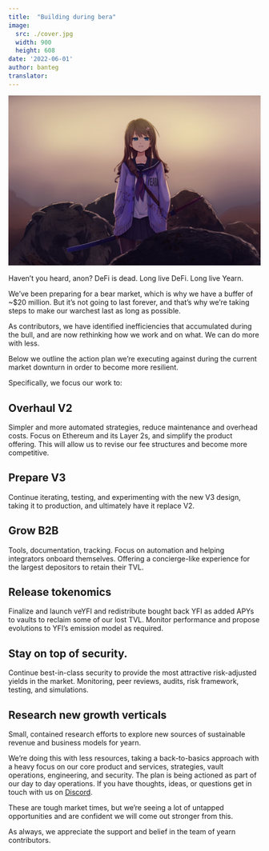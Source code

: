 ```yaml
---
title:  "Building during bera"
image:
  src: ./cover.jpg
  width: 900
  height: 608
date: '2022-06-01'
author: banteg
translator: 
---
```


![](cover.jpg?w=900&h=608)

Haven’t you heard, anon? DeFi is dead. Long live DeFi. Long live Yearn.

We’ve been preparing for a bear market, which is why we have a buffer of ~$20 million. But it’s not going to last forever, and that’s why we’re taking steps to make our warchest last as long as possible.

As contributors, we have identified inefficiencies that accumulated during the bull, and are now rethinking how we work and on what. We can do more with less.

Below we outline the action plan we’re executing against during the current market downturn in order to become more resilient.

Specifically, we focus our work to:

## Overhaul V2
Simpler and more automated strategies, reduce maintenance and overhead costs. Focus on Ethereum and its Layer 2s, and simplify the product offering. This will allow us to revise our fee structures and become more competitive.

## Prepare V3
Continue iterating, testing, and experimenting with the new V3 design, taking it to production, and ultimately have it replace V2.

## Grow B2B
Tools, documentation, tracking. Focus on automation and helping integrators onboard themselves. Offering a concierge-like experience for the largest depositors to retain their TVL.

## Release tokenomics
Finalize and launch veYFI and redistribute bought back YFI as added APYs to vaults to reclaim some of our lost TVL. Monitor performance and propose evolutions to YFI’s emission model as required.

## Stay on top of security.
Continue best-in-class security to provide the most attractive risk-adjusted yields in the market. Monitoring, peer reviews, audits, risk framework, testing, and simulations.

## Research new growth verticals
Small, contained research efforts to explore new sources of sustainable revenue and business models for yearn.


We’re doing this with less resources, taking a back-to-basics approach with a heavy focus on our core product and services, strategies, vault operations, engineering, and security. The plan is being actioned as part of our day to day operations. If you have thoughts, ideas, or questions get in touch with us on [Discord](https://discord.gg/yearn).

These are tough market times, but we’re seeing a lot of untapped opportunities and are confident we will come out stronger from this.

As always, we appreciate the support and belief in the team of yearn contributors.
